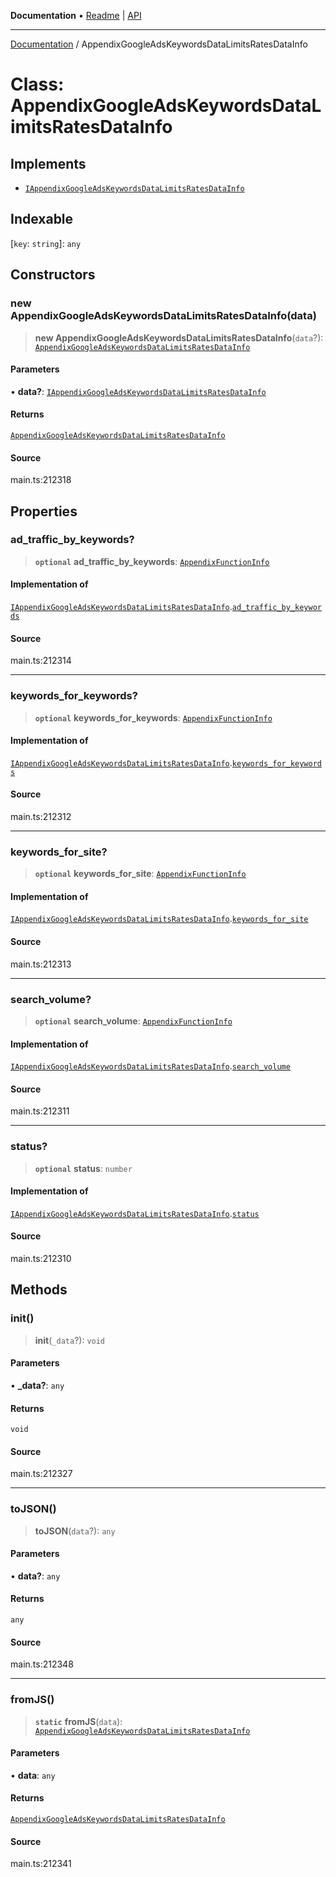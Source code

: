 **Documentation** • [Readme](../README.md) \| [API](../globals.md)

***

[Documentation](../README.md) / AppendixGoogleAdsKeywordsDataLimitsRatesDataInfo

# Class: AppendixGoogleAdsKeywordsDataLimitsRatesDataInfo

## Implements

- [`IAppendixGoogleAdsKeywordsDataLimitsRatesDataInfo`](../interfaces/IAppendixGoogleAdsKeywordsDataLimitsRatesDataInfo.md)

## Indexable

 \[`key`: `string`\]: `any`

## Constructors

### new AppendixGoogleAdsKeywordsDataLimitsRatesDataInfo(data)

> **new AppendixGoogleAdsKeywordsDataLimitsRatesDataInfo**(`data`?): [`AppendixGoogleAdsKeywordsDataLimitsRatesDataInfo`](AppendixGoogleAdsKeywordsDataLimitsRatesDataInfo.md)

#### Parameters

• **data?**: [`IAppendixGoogleAdsKeywordsDataLimitsRatesDataInfo`](../interfaces/IAppendixGoogleAdsKeywordsDataLimitsRatesDataInfo.md)

#### Returns

[`AppendixGoogleAdsKeywordsDataLimitsRatesDataInfo`](AppendixGoogleAdsKeywordsDataLimitsRatesDataInfo.md)

#### Source

main.ts:212318

## Properties

### ad\_traffic\_by\_keywords?

> **`optional`** **ad\_traffic\_by\_keywords**: [`AppendixFunctionInfo`](AppendixFunctionInfo.md)

#### Implementation of

[`IAppendixGoogleAdsKeywordsDataLimitsRatesDataInfo`](../interfaces/IAppendixGoogleAdsKeywordsDataLimitsRatesDataInfo.md).[`ad_traffic_by_keywords`](../interfaces/IAppendixGoogleAdsKeywordsDataLimitsRatesDataInfo.md#ad_traffic_by_keywords)

#### Source

main.ts:212314

***

### keywords\_for\_keywords?

> **`optional`** **keywords\_for\_keywords**: [`AppendixFunctionInfo`](AppendixFunctionInfo.md)

#### Implementation of

[`IAppendixGoogleAdsKeywordsDataLimitsRatesDataInfo`](../interfaces/IAppendixGoogleAdsKeywordsDataLimitsRatesDataInfo.md).[`keywords_for_keywords`](../interfaces/IAppendixGoogleAdsKeywordsDataLimitsRatesDataInfo.md#keywords_for_keywords)

#### Source

main.ts:212312

***

### keywords\_for\_site?

> **`optional`** **keywords\_for\_site**: [`AppendixFunctionInfo`](AppendixFunctionInfo.md)

#### Implementation of

[`IAppendixGoogleAdsKeywordsDataLimitsRatesDataInfo`](../interfaces/IAppendixGoogleAdsKeywordsDataLimitsRatesDataInfo.md).[`keywords_for_site`](../interfaces/IAppendixGoogleAdsKeywordsDataLimitsRatesDataInfo.md#keywords_for_site)

#### Source

main.ts:212313

***

### search\_volume?

> **`optional`** **search\_volume**: [`AppendixFunctionInfo`](AppendixFunctionInfo.md)

#### Implementation of

[`IAppendixGoogleAdsKeywordsDataLimitsRatesDataInfo`](../interfaces/IAppendixGoogleAdsKeywordsDataLimitsRatesDataInfo.md).[`search_volume`](../interfaces/IAppendixGoogleAdsKeywordsDataLimitsRatesDataInfo.md#search_volume)

#### Source

main.ts:212311

***

### status?

> **`optional`** **status**: `number`

#### Implementation of

[`IAppendixGoogleAdsKeywordsDataLimitsRatesDataInfo`](../interfaces/IAppendixGoogleAdsKeywordsDataLimitsRatesDataInfo.md).[`status`](../interfaces/IAppendixGoogleAdsKeywordsDataLimitsRatesDataInfo.md#status)

#### Source

main.ts:212310

## Methods

### init()

> **init**(`_data`?): `void`

#### Parameters

• **\_data?**: `any`

#### Returns

`void`

#### Source

main.ts:212327

***

### toJSON()

> **toJSON**(`data`?): `any`

#### Parameters

• **data?**: `any`

#### Returns

`any`

#### Source

main.ts:212348

***

### fromJS()

> **`static`** **fromJS**(`data`): [`AppendixGoogleAdsKeywordsDataLimitsRatesDataInfo`](AppendixGoogleAdsKeywordsDataLimitsRatesDataInfo.md)

#### Parameters

• **data**: `any`

#### Returns

[`AppendixGoogleAdsKeywordsDataLimitsRatesDataInfo`](AppendixGoogleAdsKeywordsDataLimitsRatesDataInfo.md)

#### Source

main.ts:212341
